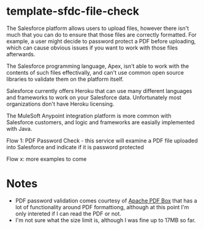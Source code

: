 # template-sfdc-file-check

The Salesforce platform allows users to upload files, however there isn't much that you can do to ensure that those files are correctly formatted. For example, a user might decide to password protect a PDF before uploading, which can cause obvious issues if you want to work with those files afterwards.

The Salesforce programming language, Apex, isn't able to work with the contents of such files effectivally, and can't use common open source libraries to validate them on the platform itself.

Salesforce currently offers Heroku that can use many different languages and frameworks to work on your Salesforce data. Unfortunately most organizations don't have Heroku licensing.

The MuleSoft Anypoint integration platform is more common with Salesforce customers, and logic and frameworks are easially implemented with Java.

Flow 1: PDF Password Check - this service will examine a PDF file uploaded into Salesforce and indicate if it is password protected

Flow x: more examples to come


# Notes

* PDF password validation comes courtesy of <A href="https://pdfbox.apache.org/">Apache PDF Box</A> that has a lot of functionality around PDF formattiong, although at this point I'm only intereted if I can read the PDF or not.
* I'm not sure what the size limit is, although I was fine up to 17MB so far. 

